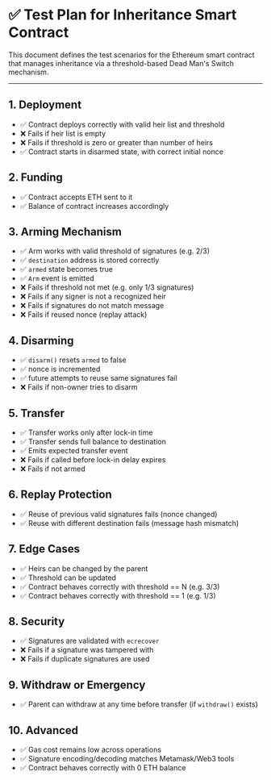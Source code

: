 # ✅ Test Plan for Inheritance Smart Contract

This document defines the test scenarios for the Ethereum smart contract that manages inheritance via a threshold-based Dead Man's Switch mechanism.

---

## 1. Deployment

* ✅ Contract deploys correctly with valid heir list and threshold
* ❌ Fails if heir list is empty
* ❌ Fails if threshold is zero or greater than number of heirs
* ✅ Contract starts in disarmed state, with correct initial nonce

## 2. Funding

* ✅ Contract accepts ETH sent to it
* ✅ Balance of contract increases accordingly

## 3. Arming Mechanism

* ✅ Arm works with valid threshold of signatures (e.g. 2/3)
* ✅ `destination` address is stored correctly
* ✅ `armed` state becomes true
* ✅ `Arm` event is emitted
* ❌ Fails if threshold not met (e.g. only 1/3 signatures)
* ❌ Fails if any signer is not a recognized heir
* ❌ Fails if signatures do not match message
* ❌ Fails if reused nonce (replay attack)

## 4. Disarming

* ✅ `disarm()` resets `armed` to false
* ✅ nonce is incremented
* ✅ future attempts to reuse same signatures fail
* ❌ Fails if non-owner tries to disarm

## 5. Transfer

* ✅ Transfer works only after lock-in time
* ✅ Transfer sends full balance to destination
* ✅ Emits expected transfer event 
* ❌ Fails if called before lock-in delay expires
* ❌ Fails if not armed

## 6. Replay Protection

* ✅ Reuse of previous valid signatures fails (nonce changed)
* ✅ Reuse with different destination fails (message hash mismatch)

## 7. Edge Cases

* ✅ Heirs can be changed by the parent
* ✅ Threshold can be updated
* ✅ Contract behaves correctly with threshold == N (e.g. 3/3)
* ✅ Contract behaves correctly with threshold == 1 (e.g. 1/3)

## 8. Security

* ✅ Signatures are validated with `ecrecover`
* ❌ Fails if a signature was tampered with
* ❌ Fails if duplicate signatures are used

## 9. Withdraw or Emergency

* ✅ Parent can withdraw at any time before transfer (if `withdraw()` exists)

## 10. Advanced

* ✅ Gas cost remains low across operations
* ✅ Signature encoding/decoding matches Metamask/Web3 tools
* ✅ Contract behaves correctly with 0 ETH balance
